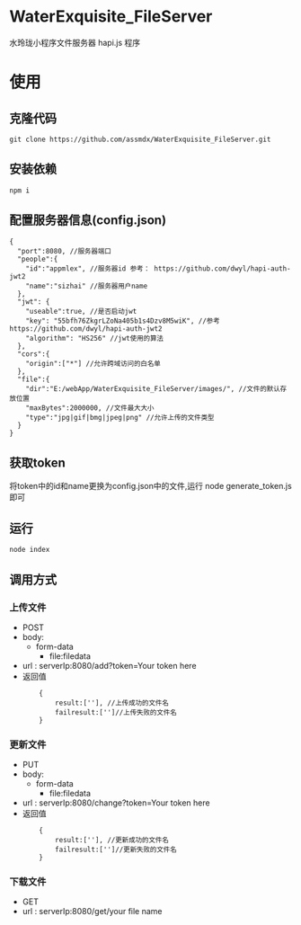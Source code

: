 # WaterExquisite_FileServer
水玲珑小程序文件服务器 hapi.js 程序

# 使用

## 克隆代码
    git clone https://github.com/assmdx/WaterExquisite_FileServer.git
## 安装依赖
    npm i
## 配置服务器信息(config.json)
```
{
  "port":8080, //服务器端口
  "people":{
    "id":"appmlex", //服务器id 参考： https://github.com/dwyl/hapi-auth-jwt2
    "name":"sizhai" //服务器用户name
  },
  "jwt": {
    "useable":true, //是否启动jwt
    "key": "55bfh76ZkgrLZoNa405b1s4Dzv8M5wiK", //参考 https://github.com/dwyl/hapi-auth-jwt2
    "algorithm": "HS256" //jwt使用的算法
  },
  "cors":{
    "origin":["*"] //允许跨域访问的白名单
  },
  "file":{
    "dir":"E:/webApp/WaterExquisite_FileServer/images/", //文件的默认存放位置
    "maxBytes":2000000, //文件最大大小
    "type":"jpg|gif|bmg|jpeg|png" //允许上传的文件类型
  }
}
```
## 获取token
将token中的id和name更换为config.json中的文件,运行
node generate_token.js即可

## 运行
    node index
## 调用方式
### 上传文件
- POST
- body:
    - form-data
        - file:filedata
- url : serverIp:8080/add?token=Your token here  
- 返回值
    ```
        {
            result:[''], //上传成功的文件名
            failresult:['']//上传失败的文件名
        }
    ```
### 更新文件
- PUT
- body:
    - form-data
        - file:filedata
- url : serverIp:8080/change?token=Your token here  
- 返回值
    ```
        {
            result:[''], //更新成功的文件名
            failresult:['']//更新失败的文件名
        }
    ```
### 下载文件
- GET
- url : serverIp:8080/get/your file name
